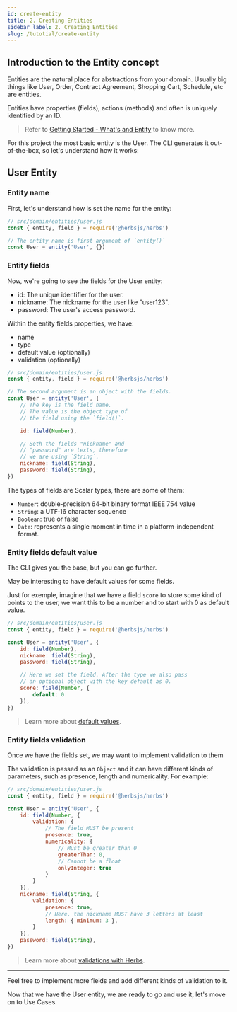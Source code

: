 ```yaml
---
id: create-entity
title: 2. Creating Entities
sidebar_label: 2. Creating Entities
slug: /tutotial/create-entity
---
```


## Introduction to the Entity concept

Entities are the natural place for abstractions from your domain. Usually big things like User, Order, Contract Agreement, Shopping Cart, Schedule, etc are entities.

Entities have properties (fields), actions (methods) and often is uniquely identified by an ID.

> Refer to [Getting Started - What's and Entity](/docs/entity/getting-started#whats-an-entity) to know more.

For this project the most basic entity is the User. The CLI generates it out-of-the-box, so let's understand how it works:

## User Entity

### Entity name

First, let's understand how is set the name for the entity:

```js
// src/domain/entities/user.js
const { entity, field } = require('@herbsjs/herbs')

// The entity name is first argument of `entity()`
const User = entity('User', {})
```

### Entity fields

Now, we're going to see the fields for the User entity:

- id: The unique identifier for the user.
- nickname: The nickname for the user like "user123".
- password: The user's access password.

Within the entity fields properties, we have:

- name
- type
- default value (optionally)
- validation (optionally)

```js
// src/domain/entities/user.js
const { entity, field } = require('@herbsjs/herbs')

// The second argument is an object with the fields.
const User = entity('User', {
    // The key is the field name.
    // The value is the object type of
    // the field using the `field()`.

    id: field(Number),

    // Both the fields "nickname" and
    // "password" are texts, therefore
    // we are using `String`.
    nickname: field(String),
    password: field(String),
})
```

The types of fields are Scalar types, there are some of them:

- `Number`: double-precision 64-bit binary format IEEE 754 value
- `String`: a UTF‐16 character sequence
- `Boolean`: true or false
- `Date`: represents a single moment in time in a platform-independent format.

### Entity fields default value

The CLI gives you the base, but you can go further.

May be interesting to have default values for some fields.

Just for exemple, imagine that we have a field `score` to store some kind of points to the user, we want this to be a number and to start with 0 as default value.

```js
// src/domain/entities/user.js
const { entity, field } = require('@herbsjs/herbs')

const User = entity('User', {
    id: field(Number),
    nickname: field(String),
    password: field(String),

    // Here we set the field. After the type we also pass
    // an optional object with the key default as 0.
    score: field(Number, {
        default: 0
    }),
})
```

> Learn more about [default values](/docs/entity/features#default-value).

### Entity fields validation

Once we have the fields set, we may want to implement validation to them

The validation is passed as an `Object` and it can have different kinds of parameters, such as presence, length and numericality. For example:

```js
// src/domain/entities/user.js
const { entity, field } = require('@herbsjs/herbs')

const User = entity('User', {
    id: field(Number, {
        validation: {
            // The field MUST be present
            presence: true,
            numericality: {
                // Must be greater than 0
                greaterThan: 0,
                // Cannot be a float
                onlyInteger: true
            }
        }
    }),
    nickname: field(String, {
        validation: {
            presence: true,
            // Here, the nickname MUST have 3 letters at least
            length: { minimum: 3 },
        }
    }),
    password: field(String),
})
```

> Learn more about [validations with Herbs](/docs/entity/validation).

---

Feel free to implement more fields and add different kinds of validation to it.

Now that we have the User entity, we are ready to go and use it, let's move on to Use Cases.
